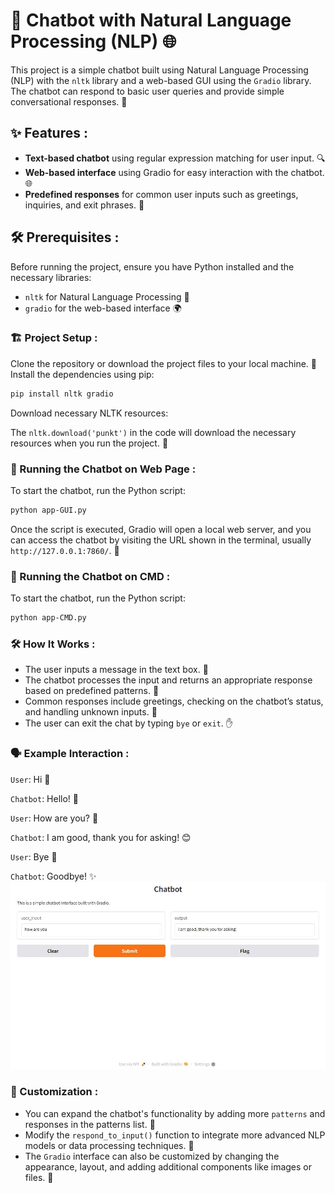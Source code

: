 # 🤖 Chatbot with Natural Language Processing (NLP) 🌐

This project is a simple chatbot built using Natural Language Processing (NLP) with the `nltk` library and a web-based GUI using the `Gradio` library. The chatbot can respond to basic user queries and provide simple conversational responses. 💬

## ✨ Features :

- **Text-based chatbot** using regular expression matching for user input. 🔍
- **Web-based interface** using Gradio for easy interaction with the chatbot. 🌐
- **Predefined responses** for common user inputs such as greetings, inquiries, and exit phrases. 👋

## 🛠️ Prerequisites :

Before running the project, ensure you have Python installed and the necessary libraries:

- `nltk` for Natural Language Processing 🧠
- `gradio` for the web-based interface 🌍

### 🏗️ Project Setup :
Clone the repository or download the project files to your local machine. 📂
Install the dependencies using pip:

```bash
pip install nltk gradio
```

Download necessary NLTK resources:

The `nltk.download('punkt')` in the code will download the necessary resources when you run the project. 🌱

### 🚀 Running the Chatbot on Web Page : 
To start the chatbot, run the Python script:
```bash
python app-GUI.py
```
Once the script is executed, Gradio will open a local web server, and you can access the chatbot by visiting the URL shown in the terminal, usually `http://127.0.0.1:7860/`. 🔗

### 🚀 Running the Chatbot on CMD :
To start the chatbot, run the Python script:
```bash
python app-CMD.py
```

### 🛠️ How It Works :
- The user inputs a message in the text box. 📝
- The chatbot processes the input and returns an appropriate response based on predefined patterns. 🔄
- Common responses include greetings, checking on the chatbot’s status, and handling unknown inputs. 🤔
- The user can exit the chat by typing `bye` or `exit`. ✋

### 🗣️ Example Interaction : 
`User`: Hi 👋

`Chatbot`: Hello! 🤖


`User`: How are you? 🤔

`Chatbot`: I am good, thank you for asking! 😊


`User`: Bye 👋

`Chatbot`: Goodbye! ✨
![Image](Images/Example.JPG)

### 🎨 Customization :
- You can expand the chatbot's functionality by adding more `patterns` and responses in the patterns list. 📜
- Modify the `respond_to_input()` function to integrate more advanced NLP models or data processing techniques. 🧠
- The `Gradio` interface can also be customized by changing the appearance, layout, and adding additional components like images or files. 🎨
